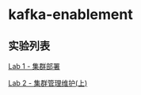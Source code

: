 # kafka-enablement

## 实验列表

[Lab 1 - 集群部署](https://github.com/ERST-CloudNative/kafka-enablement/blob/main/environment/README.md)

[Lab 2 - 集群管理维护(上)](https://github.com/ERST-CloudNative/kafka-enablement/blob/main/Lab2.md)
